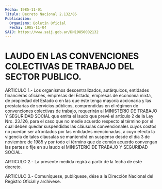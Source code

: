 ```yaml
---
Fecha: 1985-11-01
Título: Decreto Nacional 2.132/85
Publicación:
  Organismo: Boletín Oficial
  Fecha: 1985-11-04
SAIJ: https://www.saij.gob.ar/DN19850002132
---
```

# LAUDO EN LAS CONVENCIONES COLECTIVAS DE TRABAJO DEL SECTOR PUBLICO.

<a id="1"></a>
ARTICULO    1.-    Los  organismos  descentralizados,  autárquicos, entidades financieras  oficiales,  empresas del Estado, empresas de economía mixta, de propiedad del Estado  o  en  las  que éste tenga mayoría  accionaria  y  las  prestatarias  de  servicios  públicos, comprendidas  en  el régimen de convenciones colectivas de trabajo, requerirán al MINISTERIO  DE  TRABAJO  Y SEGURIDAD SOCIAL que emita el laudo que prevé el artículo 2 de la Ley  Nro.  23.126,  para  el caso  que  no  medie  acuerdo respecto al término por el cual deben quedar suspendidas las  cláusulas  convencionales  cuyos  costos no puedan ser afrontados por las entidades mencionadas, a cuyo  efecto la  vigencia  de tales cláusulas se mantendrá en suspenso desde  el día 3 de noviembre  de  1985  y  por  todo  el término que de común acuerdo convengan las partes o fije en su laudo  el  MINISTERIO  DE TRABAJO Y SEGURIDAD SOCIAL.

<a id="2"></a>
ARTICULO  2.-  La  presente  medida  regirá a partir de la fecha de este decreto.

<a id="3"></a>
ARTICULO  3.- Comuníquese, publíquese, dése a la Dirección Nacional del Registro Oficial y archívese.